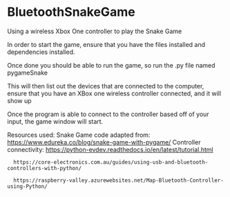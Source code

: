 # BluetoothSnakeGame
Using a wireless Xbox One controller to play the Snake Game


In order to start the game, ensure that you have the files installed and dependencies installed.

Once done you should be able to run the game, so run the .py file named pygameSnake

  This will then list out the devices that are connected to the computer, ensure that you have an XBox one wireless controller connected, and it will show up
  
  Once the program is able to connect to the controller based off of your input, the game window will start.

Resources used:
    Snake Game code adapted from:
      https://www.edureka.co/blog/snake-game-with-pygame/
    Controller connectivity:
      https://python-evdev.readthedocs.io/en/latest/tutorial.html
      
      https://core-electronics.com.au/guides/using-usb-and-bluetooth-controllers-with-python/
      
      https://raspberry-valley.azurewebsites.net/Map-Bluetooth-Controller-using-Python/
